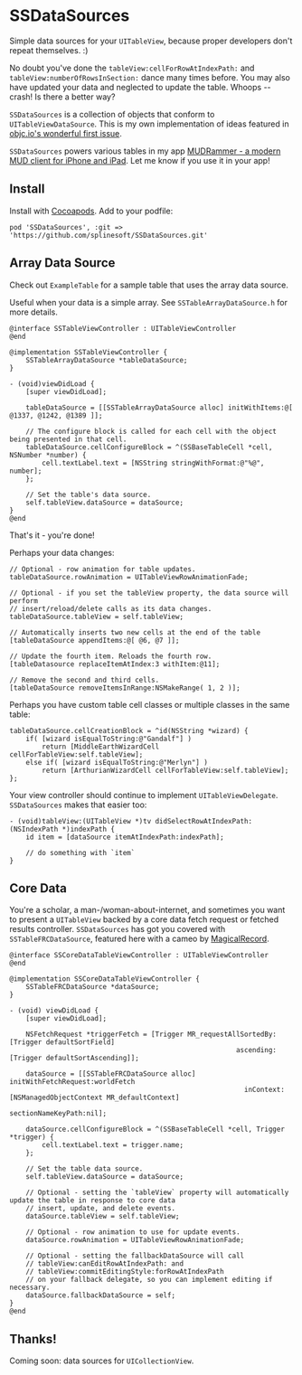 SSDataSources
=============

Simple data sources for your `UITableView`, because proper developers don't repeat themselves. :)

No doubt you've done the `tableView:cellForRowAtIndexPath:` and `tableView:numberOfRowsInSection:` dance many times before. You may also have updated your data and neglected to update the table. Whoops -- crash! Is there a better way?

`SSDataSources` is a collection of objects that conform to `UITableViewDataSource`. This is my own implementation of ideas featured in [objc.io's wonderful first issue](http://www.objc.io/issue-1/table-views.html).

`SSDataSources` powers various tables in my app [MUDRammer - a modern MUD client for iPhone and iPad](https://itunes.apple.com/us/app/mudrammer-a-modern-mud-client/id597157072?mt=8). Let me know if you use it in your app!

## Install

Install with [Cocoapods](http://cocoapods.org). Add to your podfile:

```
pod 'SSDataSources', :git => 'https://github.com/splinesoft/SSDataSources.git'
```

## Array Data Source

Check out `ExampleTable` for a sample table that uses the array data source.

Useful when your data is a simple array. See `SSTableArrayDataSource.h` for more details.

```objc
@interface SSTableViewController : UITableViewController
@end

@implementation SSTableViewController {
    SSTableArrayDataSource *tableDataSource;
}

- (void)viewDidLoad {
    [super viewDidLoad];

    tableDataSource = [[SSTableArrayDataSource alloc] initWithItems:@[ @1337, @1242, @1389 ]];

	// The configure block is called for each cell with the object being presented in that cell.
    tableDataSource.cellConfigureBlock = ^(SSBaseTableCell *cell, NSNumber *number) {
        cell.textLabel.text = [NSString stringWithFormat:@"%@", number];
    };
    
    // Set the table's data source.
    self.tableView.dataSource = dataSource;
}
@end
```

That's it - you're done! 

Perhaps your data changes:

```objc
// Optional - row animation for table updates.
tableDataSource.rowAnimation = UITableViewRowAnimationFade;

// Optional - if you set the tableView property, the data source will perform
// insert/reload/delete calls as its data changes.
tableDataSource.tableView = self.tableView;
	
// Automatically inserts two new cells at the end of the table
[tableDataSource appendItems:@[ @6, @7 ]];

// Update the fourth item. Reloads the fourth row.
[tableDatasource replaceItemAtIndex:3 withItem:@11];
	
// Remove the second and third cells.
[tableDataSource removeItemsInRange:NSMakeRange( 1, 2 )];
```

Perhaps you have custom table cell classes or multiple classes in the same table:

```objc
tableDataSource.cellCreationBlock = ^id(NSString *wizard) {
	if( [wizard isEqualToString:@"Gandalf"] )
		return [MiddleEarthWizardCell cellForTableView:self.tableView];
	else if( [wizard isEqualToString:@"Merlyn"] )
		return [ArthurianWizardCell cellForTableView:self.tableView];
};

```

Your view controller should continue to implement `UITableViewDelegate`. `SSDataSources` makes that easier too:

```objc
- (void)tableView:(UITableView *)tv didSelectRowAtIndexPath:(NSIndexPath *)indexPath {
	id item = [dataSource itemAtIndexPath:indexPath];
	
	// do something with `item`
}
```

## Core Data

You're a scholar, a man-/woman-about-internet, and sometimes you want to present a `UITableView` backed by a core data fetch request or fetched results controller. `SSDataSources` has got you covered with `SSTableFRCDataSource`, featured here with a cameo by [MagicalRecord](https://github.com/magicalpanda/MagicalRecord).

```objc
@interface SSCoreDataTableViewController : UITableViewController
@end

@implementation SSCoreDataTableViewController {
    SSTableFRCDataSource *dataSource;
}

- (void) viewDidLoad {
	[super viewDidLoad];
	
	NSFetchRequest *triggerFetch = [Trigger MR_requestAllSortedBy:[Trigger defaultSortField]
                                                        ascending:[Trigger defaultSortAscending]];
   
    dataSource = [[SSTableFRCDataSource alloc] initWithFetchRequest:worldFetch
                                                          inContext:[NSManagedObjectContext MR_defaultContext]
                                                 sectionNameKeyPath:nil];
                                                 
    dataSource.cellConfigureBlock = ^(SSBaseTableCell *cell, Trigger *trigger) {
        cell.textLabel.text = trigger.name;
    };
    
    // Set the table data source.
    self.tableView.dataSource = dataSource;
    
    // Optional - setting the `tableView` property will automatically update the table in response to core data
    // insert, update, and delete events.
    dataSource.tableView = self.tableView;
    
    // Optional - row animation to use for update events.
    dataSource.rowAnimation = UITableViewRowAnimationFade;
    
    // Optional - setting the fallbackDataSource will call 
    // tableView:canEditRowAtIndexPath: and
    // tableView:commitEditingStyle:forRowAtIndexPath 
    // on your fallback delegate, so you can implement editing if necessary.
    dataSource.fallbackDataSource = self;
}
@end
```

## Thanks!

Coming soon: data sources for `UICollectionView`.